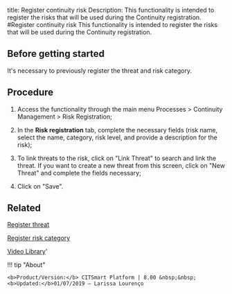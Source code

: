 title: Register continuity risk
Description: This functionality is intended to register the risks that will be used during the Continuity registration.
#Register continuity risk
This functionality is intended to register the risks that will be used during the Continuity registration.

Before getting started
--------------------------

It's necessary to previously register the threat and risk category.

Procedure
-------------

1.  Access the functionality through the main menu Processes \> Continuity
    Management \> Risk Registration;

2.  In the **Risk registration** tab, complete the necessary fields (risk name,
    select the name, category, risk level, and provide a description for the
    risk);

3.  To link threats to the risk, click on "Link Threat" to search and link the
    threat. If you want to create a new threat from this screen, click on "New
    Threat" and complete the fields necessary;

4.  Click on "Save".

Related
-----------

[Register threat](/en-us/citsmart-esp-8/processes/continuity/use/register-threat.html)

[Register risk category](/en-us/citsmart-esp-8/processes/continuity/use/risk-category.html)

<i class='fa fa-youtube-play  fa-2x' style='color:#97ce17;vertical-align: middle;'> </i> [Video Library](https://www.youtube.com/playlist?list=PLB5qK2uzf2RPwpIsGu97d5LVHeTNzpTMC)'

!!! tip "About"

    <b>Product/Version:</b> CITSmart Platform | 8.00 &nbsp;&nbsp;
    <b>Updated:</b>01/07/2019 – Larissa Lourenço
